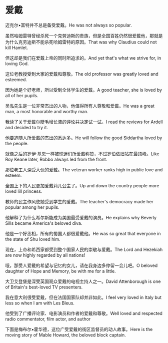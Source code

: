 # 爱戴

<p><span class="chinese">迈克尔•富特并不总是备受爱戴。</span><span class="english">He was not always so popular.</span></p>

<p><span class="chinese">虽然哈姆雷特曾经杀死一个克劳迪斯的贵族，但是全国百姓仍然很爱戴他，那就是为什么克劳迪斯不能杀死哈姆雷特的原因。</span><span class="english">That was why Claudius could not kill Hamlet.</span></p>

<p><span class="chinese">但这却是我们在爱戴上帝的同时所追求的。</span><span class="english">And yet that's what we strive for, in loving God.</span></p>

<p><span class="chinese">这位老教授受到大家的爱戴和尊敬。</span><span class="english">The old professor was greatly loved and esteemed.</span></p>

<p><span class="chinese">因为她是个好老师，所以受到全体学生的爱戴。</span><span class="english">A good teacher, she is loved by all of her pupils.</span></p>

<p><span class="chinese">吴泓先生是一位非常杰出的人物，他值得所有人尊敬和爱戴。</span><span class="english">He was a great man, a most honorable and worthy man.</span></p>

<p><span class="chinese">我读了关于爱戴尔睫毛增长液的评论并决定试一试。</span><span class="english">I read the reviews for Ardell and decided to try it.</span></p>

<p><span class="chinese">他要追随人所爱戴的杰出的悉达多。</span><span class="english">He will follow the good Siddartha loved by the people.</span></p>

<p><span class="chinese">就像之后的罗伊·基恩一样被球迷们所爱戴称赞，不过罗伯依旧站在最顶峰。</span><span class="english">Like Roy Keane later, Robbo always led from the front.</span></p>

<p><span class="chinese">那位老工人深受大伙的爱戴。</span><span class="english">The veteran worker ranks high in public love and esteem.</span></p>

<p><span class="chinese">全国上下的人民更加爱戴莉儿公主了。</span><span class="english">Up and down the country people more loved lill princess.</span></p>

<p><span class="chinese">教师的民主作风使她受到学生的爱戴。</span><span class="english">The teacher's democracy made her popular among her pupils.</span></p>

<p><span class="chinese">他解释了为什么希尔斯能成为美国最受爱戴的演员。</span><span class="english">He explains why Beverly Sills became America's beloved diva.</span></p>

<p><span class="chinese">他是一个好丞相，所有的蜀国人都很爱戴他。</span><span class="english">He was so great that everyone in the state of Shu loved him.</span></p>

<p><span class="chinese">现在，上帝和希西家都受到整个国家人民的崇敬与爱戴。</span><span class="english">The Lord and Hezekiah are now highly regarded by all nations!</span></p>

<p><span class="chinese">哦，那受人爱戴的希望与记忆的女儿，请在我身边多停留一会儿吧。</span><span class="english">O beloved daughter of Hope and Memory, be with me for a little.</span></p>

<p><span class="chinese">大卫艾登堡是深受英国观众爱戴的电视主持人之一。</span><span class="english">David Attenborough is one of Britain's best-loved TV presenters.</span></p>

<p><span class="chinese">我在意大利很受爱戴，但在法国国家队却并非如此。</span><span class="english">I feel very loved in Italy but less so when I am with Les Bleus.</span></p>

<p><span class="chinese">他受到了广播评论家、电影演员和作者的爱戴和尊敬。</span><span class="english">Well loved and respected radio commentator, film actor, and author</span></p>

<p><span class="chinese">下面是梅布尔▪霍华德，这位广受爱戴的街区监督员的动人故事。</span><span class="english">Here is the moving story of Mable Howard, the beloved block captain.</span></p>

